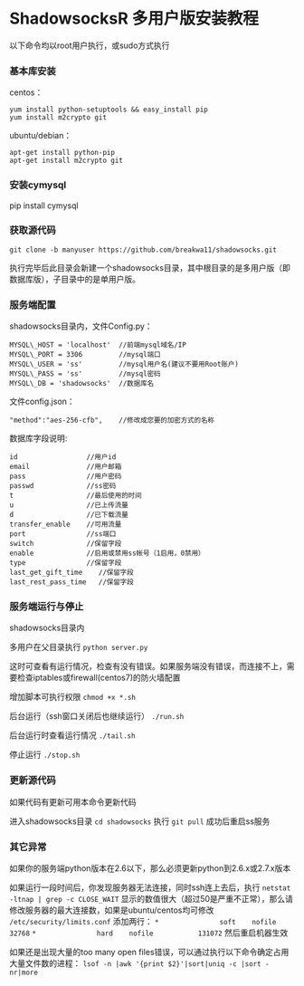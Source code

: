 # ShadowsocksR 多用户版安装教程 #

以下命令均以root用户执行，或sudo方式执行

### 基本库安装 ###
centos： 
```
yum install python-setuptools && easy_install pip
yum install m2crypto git
```
ubuntu/debian： 
```
apt-get install python-pip
apt-get install m2crypto git
```
### 安装cymysql ###
pip install cymysql

### 获取源代码 ###
`git clone -b manyuser https://github.com/breakwa11/shadowsocks.git`

执行完毕后此目录会新建一个shadowsocks目录，其中根目录的是多用户版（即数据库版），子目录中的是单用户版。

### 服务端配置 ###
shadowsocks目录内，文件Config.py： 
```
MYSQL\_HOST = 'localhost'  //前端mysql域名/IP
MYSQL\_PORT = 3306         //mysql端口
MYSQL\_USER = 'ss'         //mysql用户名(建议不要用Root账户)
MYSQL\_PASS = 'ss'         //mysql密码
MYSQL\_DB = 'shadowsocks'  //数据库名
```
文件config.json： 
```
"method":"aes-256-cfb",    //修改成您要的加密方式的名称
```

数据库字段说明:
   ```
  id                 //用户id
  email              //用户邮箱
  pass               //用户密码
  passwd             //ss密码
  t                  //最后使用的时间
  u                  //已上传流量
  d                  //已下载流量
  transfer_enable    //可用流量
  port               //ss端口
  switch             //保留字段
  enable             //启用或禁用ss帐号（1启用，0禁用）
  type               //保留字段
  last_get_gift_time    //保留字段
  last_rest_pass_time   //保留字段
  ```

### 服务端运行与停止 ###

shadowsocks目录内 

多用户在父目录执行 
`python server.py`

这时可查看有运行情况，检查有没有错误。如果服务端没有错误，而连接不上，需要检查iptables或firewall(centos7)的防火墙配置

增加脚本可执行权限 
`chmod +x *.sh`

后台运行（ssh窗口关闭后也继续运行） 
`./run.sh`

后台运行时查看运行情况 
`./tail.sh`

停止运行 
`./stop.sh`

### 更新源代码 ###
如果代码有更新可用本命令更新代码

进入shadowsocks目录 
`cd shadowsocks` 
执行 
`git pull` 
成功后重启ss服务

### 其它异常 ###
如果你的服务端python版本在2.6以下，那么必须更新python到2.6.x或2.7.x版本

如果运行一段时间后，你发现服务器无法连接，同时ssh连上去后，执行 
`netstat -ltnap | grep -c CLOSE_WAIT` 
显示的数值很大（超过50是严重不正常），那么请修改服务器的最大连接数，如果是ubuntu/centos均可修改 
`/etc/security/limits.conf` 
添加两行： 
`*               soft    nofile           32768` 
`*               hard    nofile           131072` 
然后重启机器生效

如果还是出现大量的too many open files错误，可以通过执行以下命令确定占用大量文件数的进程：
`lsof -n |awk '{print $2}'|sort|uniq -c |sort -nr|more`
